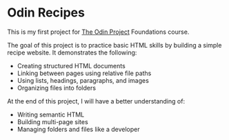 # Odin Recipes

This is my first project for [The Odin Project](https://www.theodinproject.com/) Foundations course.

The goal of this project is to practice basic HTML skills by building a simple recipe website. It demonstrates the following:

- Creating structured HTML documents
- Linking between pages using relative file paths
- Using lists, headings, paragraphs, and images
- Organizing files into folders

At the end of this project, I will have a better understanding of:
- Writing semantic HTML
- Building multi-page sites
- Managing folders and files like a developer

